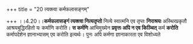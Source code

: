 +++
title = "20 त्यक्त्वा कर्मफलासङ्गम्"

+++
।।4.20।।**कर्मफलासङ्गं त्यक्त्वा नित्यतृप्तो** नित्ये स्वात्मनि एव
तृप्तः **निराश्रयः** अस्थिरप्रकृतौ आश्रयबुद्धिरहितो यः कर्माणि करोति।
**स कर्मणि** आभिमुख्येन **प्रवृत्तः अपि न एव किञ्चित्** कर्म **करोति**
कर्मापदेशेन ज्ञानाभ्यासम् एव करोति इत्यर्थः। पुनः अपि कर्मणा ज्ञानाकारता
एव विशोध्यते
